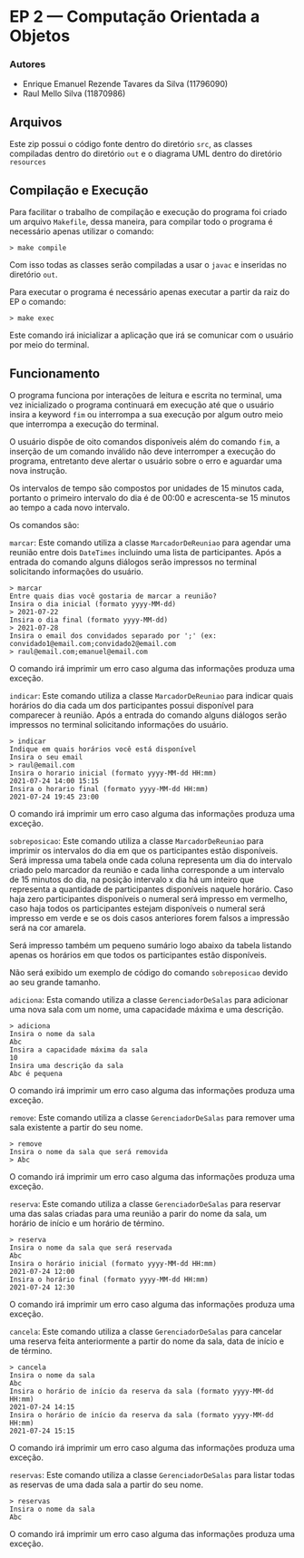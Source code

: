 # EP 2 — Computação Orientada a Objetos
### Autores
- Enrique Emanuel Rezende Tavares da Silva (11796090)
- Raul Mello Silva (11870986)

## Arquivos
Este zip possui o código fonte dentro do diretório `src`, as classes 
compiladas dentro do diretório `out` e o diagrama UML dentro do diretório 
`resources`

## Compilação e Execução
Para facilitar o trabalho de compilação e execução do programa foi criado um
arquivo `Makefile`, dessa maneira, para compilar todo o programa é necessário 
apenas utilizar o comando:

```> make compile```

Com isso todas as classes serão compiladas a usar o `javac` e inseridas no 
diretório `out`.

Para executar o programa é necessário apenas executar a partir da raiz do EP 
o comando:

```> make exec```

Este comando irá inicializar a aplicação que irá se comunicar com o usuário 
por meio do terminal.

## Funcionamento
O programa funciona por interações de leitura e escrita no terminal, 
uma vez inicializado o programa continuará em execução até que o usuário 
insira a keyword `fim` ou interrompa a sua execução por algum outro meio que 
interrompa a execução do terminal.

O usuário dispõe de oito comandos disponíveis além do comando `fim`, a 
inserção de um comando inválido não deve interromper a execução do programa, 
entretanto deve alertar o usuário sobre o erro e aguardar uma nova instrução.

Os intervalos de tempo são compostos por unidades de 15 minutos cada, portanto 
o primeiro intervalo do dia é de 00:00 e acrescenta-se 15 minutos ao tempo a 
cada novo intervalo.

Os comandos são:

`marcar`: Este comando utiliza a classe `MarcadorDeReuniao` para agendar uma 
reunião entre dois `DateTimes` incluindo uma lista de participantes. Após a 
entrada do comando alguns diálogos serão impressos no terminal solicitando 
informações do usuário.

```
> marcar
Entre quais dias você gostaria de marcar a reunião?
Insira o dia inicial (formato yyyy-MM-dd)
> 2021-07-22
Insira o dia final (formato yyyy-MM-dd)
> 2021-07-28
Insira o email dos convidados separado por ';' (ex: convidado1@email.com;convidado2@email.com
> raul@email.com;emanuel@email.com
```

O comando irá imprimir um erro caso alguma das informações produza uma exceção.

`indicar`: Este comando utiliza a classe `MarcadorDeReuniao` para indicar 
quais horários do dia cada um dos participantes possui disponível para 
comparecer à reunião. Após a entrada do comando alguns diálogos serão 
impressos no terminal solicitando informações do usuário.

```
> indicar
Indique em quais horários você está disponível
Insira o seu email
> raul@email.com
Insira o horario inicial (formato yyyy-MM-dd HH:mm)
2021-07-24 14:00 15:15
Insira o horario final (formato yyyy-MM-dd HH:mm)
2021-07-24 19:45 23:00
```

O comando irá imprimir um erro caso alguma das informações produza uma exceção.

`sobreposicao`: Este comando utiliza a classe `MarcadorDeReuniao` para imprimir 
os intervalos do dia em que os participantes estão disponíveis. Será impressa 
uma tabela onde cada coluna representa um dia do intervalo criado pelo 
marcador da reunião e cada linha corresponde a um intervalo de 15 minutos do 
dia, na posição intervalo x dia há um inteiro que representa a quantidade de 
participantes disponíveis naquele horário. Caso haja zero participantes 
disponíveis o numeral será impresso em vermelho, caso haja todos os 
participantes estejam disponíveis o numeral será impresso em verde e se os 
dois casos anteriores forem falsos a impressão será na cor amarela.

Será impresso também um pequeno sumário logo abaixo da tabela listando apenas 
os horários em que todos os participantes estão disponíveis.

Não será exibido um exemplo de código do comando `sobreposicao` devido ao seu 
grande tamanho.

`adiciona`: Esta comando utiliza a classe `GerenciadorDeSalas` para adicionar 
uma nova sala com um nome, uma capacidade máxima e uma descrição.

```
> adiciona
Insira o nome da sala
Abc
Insira a capacidade máxima da sala
10
Insira uma descrição da sala
Abc é pequena
```

O comando irá imprimir um erro caso alguma das informações produza uma exceção.

`remove`: Este comando utiliza a classe `GerenciadorDeSalas` para remover uma 
sala existente a partir do seu nome.

```
> remove
Insira o nome da sala que será removida
> Abc
```

O comando irá imprimir um erro caso alguma das informações produza uma exceção.

`reserva`: Este comando utiliza a classe `GerenciadorDeSalas` para reservar 
uma das salas criadas para uma reunião a parir do nome da sala, um horário de 
início e um horário de término.

```
> reserva
Insira o nome da sala que será reservada
Abc
Insira o horário inicial (formato yyyy-MM-dd HH:mm)
2021-07-24 12:00
Insira o horário final (formato yyyy-MM-dd HH:mm)
2021-07-24 12:30
```
O comando irá imprimir um erro caso alguma das informações produza uma exceção.


`cancela`: Este comando utiliza a classe `GerenciadorDeSalas` para cancelar 
uma reserva feita anteriormente a partir do nome da sala, data de início e de 
término.

```
> cancela
Insira o nome da sala
Abc
Insira o horário de início da reserva da sala (formato yyyy-MM-dd HH:mm)
2021-07-24 14:15
Insira o horário de início da reserva da sala (formato yyyy-MM-dd HH:mm)
2021-07-24 15:15
```

O comando irá imprimir um erro caso alguma das informações produza uma exceção.

`reservas`: Este comando utiliza a classe `GerenciadorDeSalas` para listar 
todas as reservas de uma dada sala a partir do seu nome.

```
> reservas
Insira o nome da sala
Abc
```

O comando irá imprimir um erro caso alguma das informações produza uma exceção.
